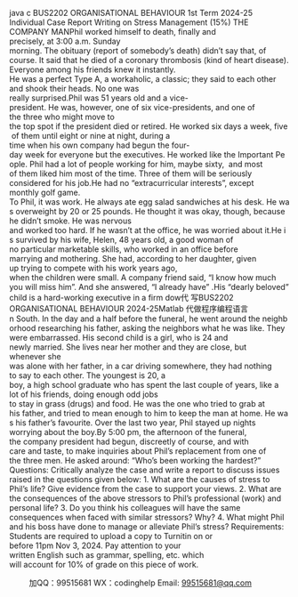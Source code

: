 java c
BUS2202 ORGANISATIONAL BEHAVIOUR
1st Term 2024-25 Individual Case Report Writing on Stress Management (15%)
THE COMPANY MANPhil worked himself to death, finally and precisely, at 3:00 a.m. Sunday morning. The obituary (report of somebody’s death) didn’t say that, of course. It said that he died of a coronary thrombosis (kind of heart disease). Everyone among his friends knew it instantly. He was a perfect Type A, a workaholic, a classic; they said to each other and shook their heads. No one was really surprised.Phil was 51 years old and a vice-president. He was, however, one of six vice-presidents, and one of the three who might move to the top spot if the president died or retired. He worked six days a week, five of them until eight or nine at night, during a time when his own company had begun the four-day week for everyone but the executives. He worked like the Important People. Phil had a lot of people working for him, maybe sixty,  and most of them liked him most of the time. Three of them will be seriously considered for his job.He had no “extracurricular interests”, except monthly golf game. To Phil, it was work. He always ate egg salad sandwiches at his desk. He was overweight by 20 or 25 pounds. He thought it was okay, though, because he didn’t smoke. He was nervous and worked too hard. If he wasn’t at the office, he was worried about it.He is survived by his wife, Helen, 48 years old, a good woman of no particular marketable skills, who worked in an office before marrying and mothering. She had, according to her daughter, given up trying to compete with his work years ago, when the children were small. A company friend said, “I know how much you will miss him”. And she answered, “I already have” .His “dearly beloved” child is a hard-working executive in a firm dow代 写BUS2202 ORGANISATIONAL BEHAVIOUR 2024-25Matlab
代做程序编程语言n South. In the day and a half before the funeral, he went around the neighborhood researching his father, asking the neighbors what he was like. They were embarrassed. His second child is a girl, who is 24 and newly married. She lives near her mother and they are close, but whenever she was alone with her father, in a car driving somewhere, they had nothing to say to each other. The youngest is 20, a boy, a high school graduate who has spent the last couple of years, like a lot of his friends, doing enough odd jobs to stay in grass (drugs) and food. He was the one who tried to grab at his father, and tried to mean enough to him to keep the man at home. He was his father’s favourite. Over the last two year, Phil stayed up nights worrying about the boy.By 5:00 pm, the afternoon of the funeral, the company president had begun, discreetly of course, and with care and taste, to make inquiries about Phil’s replacement from one of the three men. He asked around: “Who’s been working the hardest?”
Questions:
Critically analyze the case and write a report to discuss issues raised in the questions given below:
1. What are the causes of stress to Phil’s life? Give evidence from the case to support your views.
2. What are the consequences of the above stressors to Phil’s professional (work) and personal life?
3. Do you think his colleagues will have the same consequences when faced with similar stressors? Why?
4. What might Phil and his boss have done to manage or alleviate Phil’s stress?
Requirements:
Students are required to upload a copy to Turnitin on or before 11pm Nov 3, 2024.
Pay attention to your written English such as grammar, spelling, etc. which will account for 10% of grade on this piece of work.





         
加QQ：99515681  WX：codinghelp  Email: 99515681@qq.com
